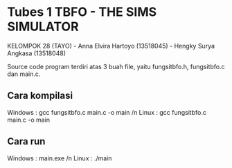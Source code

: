 # Tubes 1 TBFO - THE SIMS SIMULATOR
KELOMPOK 28 (TAYO) - Anna Elvira Hartoyo (13518045) - Hengky Surya Angkasa (13518048)

Source code program terdiri atas 3 buah file, yaitu fungsitbfo.h, fungsitbfo.c dan main.c.

## Cara kompilasi
Windows : gcc fungsitbfo.c main.c -o main /n
Linux : gcc fungsitbfo.c main.c -o main

## Cara run
Windows : main.exe /n
Linux : ./main

